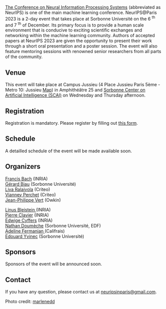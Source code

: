<a href="https://nips.cc/">The Conference on Neural Information Processing Systems</a> (abbreviated as NeurIPS) is one of the main machine learning conference. NeurIPS@Paris 2023 is a 2-day event that takes place at Sorbonne Université on the 6 <sup>th</sup> and 7 <sup>th</sup> of December. Its primary focus is to provide a human scale environment that is conducive to exciting scientific exchanges and networking within the machine learning community. Authors of accepted papers at NeurIPS 2023 are given the opportunity to present their work through a short oral presentation and a poster session. The event will also feature mentoring sessions with renowned senior researchers from all parts of the community.  

## Venue

This event will take place at Campus Jussieu (4 Place Jussieu Paris 5ème - Metro 10: Jussieu <a href="docs/assets/plan_neurips2022v2.jpg"> Map</a>) in Amphithéâtre 25 and <a href="https://scai.sorbonne-universite.fr">Sorbonne Center on Artificial Intelligence (SCAI)</a> on Wednesday and Thursday afternoon. 

<!---
![map](/docs/assets/plan_neurips2022v2.jpg)
--->

## Registration

Registration is mandatory. Please register by filling out [this form](https://forms.gle/2D1zD1bZz9n6QQ2M6). 

## Schedule

A detailled schedule of the event will be made available soon.

## Organizers

[Francis Bach](https://www.di.ens.fr/~fbach/) (INRIA) <br>
[Gérard Biau](https://perso.lpsm.paris/~biau/) (Sorbonne Université)<br>
[Liva Ralaivola](https://pageperso.lif.univ-mrs.fr/~liva.ralaivola/doku.php) (Criteo) <br>
[Vianney Perchet](https://vianney.ai/) (Criteo) <br>
[Jean-Philippe Vert](https://members.cbio.mines-paristech.fr/~jvert/) (Owkin) <br>

<a href="linusbleistein.com"> Linus Bleistein </a> (INRIA) <br>
[Pierre Clavier](https://pierreclavier.github.io/aboutme/) (INRIA)<br>
[Edwige Cyffers](http://perso.ens-lyon.fr/edwige.cyffers/) (INRIA) <br>
[Nathan Doumèche](https://nathandoumeche.com/) (Sorbonne Université, EDF) <br>
<a href="https://afermanian.github.io/"> Adeline Fermanian </a> (Califrais) <br>
[Edouard Yvinec](https://www.isir.upmc.fr/personnel/yvinec/) (Sorbonne Université)

## Sponsors

Sponsors of the event will be announced soon. 

## Contact

If you have any question, please contact us at [neuripsinparis@gmail.com](mailto:neuripsinparis@gmail.com).


Photo credit: [marlenedd](https://www.flickr.com/photos/24241643@N00/49478118648)
